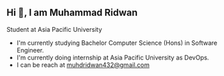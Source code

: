 ## Hi 👋, I am Muhammad Ridwan

Student at Asia Pacific University

- I'm currently studying Bachelor Computer Science (Hons) in Software Engineer.
- I'm currently doing internship at Asia Pacific University as DevOps.
- I can be reach at muhdridwan432@gmail.com

<!--
**Muhd-Ridwan/Muhd-Ridwan** is a ✨ _special_ ✨ repository because its `README.md` (this file) appears on your GitHub profile.

Here are some ideas to get you started:

- 🔭 I’m currently working on ...
- 🌱 I’m currently learning ...
- 👯 I’m looking to collaborate on ...
- 🤔 I’m looking for help with ...
- 💬 Ask me about ...
- 📫 How to reach me: ...
- 😄 Pronouns: ...
- ⚡ Fun fact: ...
-->
